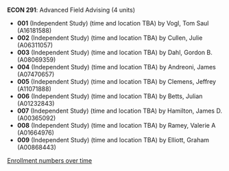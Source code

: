 **ECON 291**: Advanced Field Advising (4 units)

- **001** (Independent Study) (time and location TBA) by Vogl, Tom Saul (A16181588)
- **002** (Independent Study) (time and location TBA) by Cullen, Julie (A06311057)
- **003** (Independent Study) (time and location TBA) by Dahl, Gordon B. (A08069359)
- **004** (Independent Study) (time and location TBA) by Andreoni, James (A07470657)
- **005** (Independent Study) (time and location TBA) by Clemens, Jeffrey (A11071888)
- **006** (Independent Study) (time and location TBA) by Betts, Julian (A01232843)
- **007** (Independent Study) (time and location TBA) by Hamilton, James D. (A00365092)
- **008** (Independent Study) (time and location TBA) by Ramey, Valerie A (A01664976)
- **009** (Independent Study) (time and location TBA) by Elliott, Graham (A00868443)

[Enrollment numbers over time](./ECON291.tsv)
